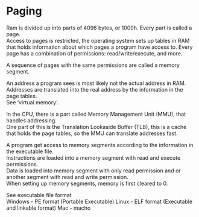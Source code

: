# Paging
Ram is divided up into parts of 4096 bytes, or 1000h. Every part is called a page. <br>
Access to pages is restricted, the operating system sets up tables in RAM that holds information about which pages a program have access to. 
Every page has a combination of permissions: read/write/execute, and more.

A sequence of pages with the same permissions are called a memory segment.

An address a program sees is most likely not the actual address in RAM. <br>
Addresses are translated into the real address by the information in the page tables. <br>
See ‘virtual memory’.

In the CPU, there is a part called Memory Management Unit (MMU), that handles addressing. <br>
One part of this is the Translation Lookaside Buffer (TLB), this is a cache that holds the page tables, so the MMU can translate addresses fast.

A program get access to memory segments according to the information in the executable file. <br>
Instructions are loaded into a memory segment with read and execute permissions. <br>
Data is loaded into memory segment with only read permission and or another segment with read and write permission. <br>
When setting up memory segments, memory is first cleared to 0.

See executable file format<br>
Windows - PE format (Portable Executable)
Linux - ELF format (Executable and linkable format)
Mac - macho
